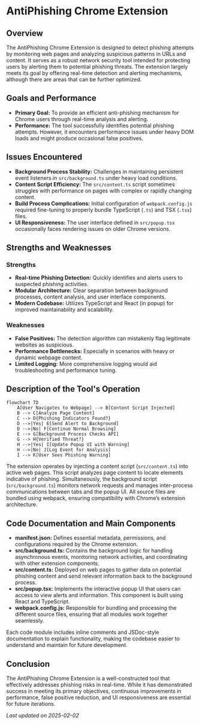 # AntiPhishing Chrome Extension

## Overview
The AntiPhishing Chrome Extension is designed to detect phishing attempts by monitoring web pages and analyzing suspicious patterns in URLs and content. It serves as a robust network security tool intended for protecting users by alerting them to potential phishing threats. The extension largely meets its goal by offering real-time detection and alerting mechanisms, although there are areas that can be further optimized.

## Goals and Performance
- **Primary Goal:** To provide an efficient anti-phishing mechanism for Chrome users through real-time analysis and alerting.
- **Performance:** The tool successfully identifies potential phishing attempts. However, it encounters performance issues under heavy DOM loads and might produce occasional false positives.

## Issues Encountered
- **Background Process Stability:** Challenges in maintaining persistent event listeners in `src/background.ts` under heavy load conditions.
- **Content Script Efficiency:** The `src/content.ts` script sometimes struggles with performance on pages with complex or rapidly changing content.
- **Build Process Complications:** Initial configuration of `webpack.config.js` required fine-tuning to properly bundle TypeScript (`.ts`) and TSX (`.tsx`) files.
- **UI Responsiveness:** The user interface defined in `src/popup.tsx` occasionally faces rendering issues on older Chrome versions.

## Strengths and Weaknesses
### Strengths
- **Real-time Phishing Detection:** Quickly identifies and alerts users to suspected phishing activities.
- **Modular Architecture:** Clear separation between background processes, content analysis, and user interface components.
- **Modern Codebase:** Utilizes TypeScript and React (in popup) for improved maintainability and scalability.

### Weaknesses
- **False Positives:** The detection algorithm can mistakenly flag legitimate websites as suspicious.
- **Performance Bottlenecks:** Especially in scenarios with heavy or dynamic webpage content.
- **Limited Logging:** More comprehensive logging would aid troubleshooting and performance tuning.

## Description of the Tool's Operation

```mermaid
flowchart TD
    A[User Navigates to Webpage] --> B[Content Script Injected]
    B --> C[Analyze Page Content]
    C --> D{Phishing Indicators Found?}
    D -->|Yes| E[Send Alert to Background]
    D -->|No| F[Continue Normal Browsing]
    E --> G[Background Process Checks API]
    G --> H{Verified Threat?}
    H -->|Yes| I[Update Popup UI with Warning]
    H -->|No| J[Log Event for Analysis]
    I --> K[User Sees Phishing Warning]
```

The extension operates by injecting a content script (`src/content.ts`) into active web pages. This script analyzes page content to locate elements indicative of phishing. Simultaneously, the background script (`src/background.ts`) monitors network requests and manages inter-process communications between tabs and the popup UI. All source files are bundled using webpack, ensuring compatibility with Chrome’s extension architecture.

## Code Documentation and Main Components
- **manifest.json:** Defines essential metadata, permissions, and configurations required by the Chrome extension.
- **src/background.ts:** Contains the background logic for handling asynchronous events, monitoring network activities, and coordinating with other extension components.
- **src/content.ts:** Deployed on web pages to gather data on potential phishing content and send relevant information back to the background process.
- **src/popup.tsx:** Implements the interactive popup UI that users can access to view alerts and information. This component is built using React and TypeScript.
- **webpack.config.js:** Responsible for bundling and processing the different source files, ensuring that all modules work together seamlessly.

Each code module includes inline comments and JSDoc-style documentation to explain functionality, making the codebase easier to understand and maintain for future development.

## Conclusion
The AntiPhishing Chrome Extension is a well-constructed tool that effectively addresses phishing risks in real-time. While it has demonstrated success in meeting its primary objectives, continuous improvements in performance, false positive reduction, and UI responsiveness are essential for future iterations.

_Last updated on 2025-02-02_
